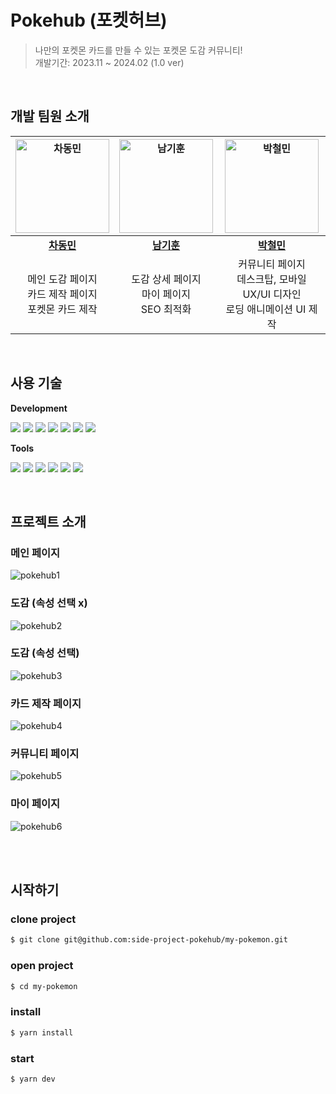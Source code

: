 # Pokehub (포켓허브)

> 나만의 포켓몬 카드를 만들 수 있는 포켓몬 도감 커뮤니티!<br/>
> 개발기간: 2023.11 ~ 2024.02 (1.0 ver)<br/>
<!-- > 배포 주소: [포켓허브](주소입력) <br/> -->
<br/>

## 개발 팀원 소개

|<a href="https://github.com/cdm1263"><img src="https://avatars.githubusercontent.com/u/122417731?v=4" width=150px alt="차동민" />|<a href="https://github.com/BearHumanS"><img src="https://avatars.githubusercontent.com/u/115094069?v=4" width=150px alt="남기훈" />|<a href="https://github.com/DICEPT"><img src="https://avatars.githubusercontent.com/u/106785596?v=4" width=150px alt="박철민" />|
|:---------------------------------------------------------------------------------------------------------------------------------:|:---------------------------------------------------------------------------------------------------------------------------------:|:---------------------------------------------------------------------------------------------------------------------------------:|
|                                             **[차동민](https://github.com/cdm1263)**                                             |                                             **[남기훈](https://github.com/BearHumanS)**                                             |                                             **[박철민](https://github.com/DICEPT)**                                             |
|메인 도감 페이지 <br/> 카드 제작 페이지 <br/> 포켓몬 카드 제작| 도감 상세 페이지 <br/> 마이 페이지 <br/> SEO 최적화| 커뮤니티 페이지 <br/> 데스크탑, 모바일 UX/UI 디자인 <br/> 로딩 애니메이션 UI 제작 |
<br/>

## 사용 기술

**Development**

<p>
<img src="https://img.shields.io/badge/NEXT.js-000000?style=flat-square&logo=nextdotjs&logoColor=white" />
<img src="https://img.shields.io/badge/Vite-646CFF?style=flat-square&logo=Vite&logoColor=white" />
<img src="https://img.shields.io/badge/Axios-5A29E4?style=flat-square&logo=Axios&logoColor=white" />
<img src="https://img.shields.io/badge/TypeScript-3178C6?style=flat-square&logo=TypeScript&logoColor=white" />
<img src="https://img.shields.io/badge/Zustand-43B02A?style=flat-square&logo=Zustand&logoColor=white" />
<img src="https://img.shields.io/badge/Sass-CC6699?style=flat-square&logo=sass&logoColor=white" />
<img src="https://img.shields.io/badge/React Query-FF4154?style=flat-square&logo=reactquery&logoColor=white" />
<br />
</p>

**Tools**

<p>
<img src="https://img.shields.io/badge/NPM-CB3837?style=flat-square&logo=npm&logoColor=white"/>
<img src="https://img.shields.io/badge/Vercel-000000?style=flat-square&logo=Vercel&logoColor=white" />
<img src="https://img.shields.io/badge/VSCode-007ACC?style=flat-square&logo=Visual Studio Code&logoColor=white"/>
<img src="https://img.shields.io/badge/Git-F05032?style=flat-square&logo=git&logoColor=white"/>
<img src="https://img.shields.io/badge/Discord-5865F2?style=flat-square&logo=discord&logoColor=white" />
<img src="https://img.shields.io/badge/Figma-F24E1E?style=flat-square&logo=figma&logoColor=white" />
</p>
<br/>

## 프로젝트 소개 

### 메인 페이지
![pokehub1](https://github.com/side-project-pokehub/my-pokemon/assets/122417731/40c3bfe5-8692-400d-9003-c4b678c84d0c)
### 도감 (속성 선택 x)
![pokehub2](https://github.com/side-project-pokehub/my-pokemon/assets/122417731/8a871cd0-3c59-417e-be70-7a149a6e6a95)
### 도감 (속성 선택)
![pokehub3](https://github.com/side-project-pokehub/my-pokemon/assets/122417731/cac365ea-a20b-4341-bb9b-241ca176e6ff)
### 카드 제작 페이지
![pokehub4](https://github.com/side-project-pokehub/my-pokemon/assets/122417731/a8086332-ac0b-4ccb-a534-1c2b2b68a039)
### 커뮤니티 페이지
![pokehub5](https://github.com/side-project-pokehub/my-pokemon/assets/122417731/0a66d396-2078-4dac-92db-f3d353cc3ad0)
### 마이 페이지
![pokehub6](https://github.com/side-project-pokehub/my-pokemon/assets/122417731/d6523b78-bff4-43a6-82e2-bbd6914ef129)

<br/><br/>
## 시작하기

### clone project
```bash
$ git clone git@github.com:side-project-pokehub/my-pokemon.git
```
### open project
```bash
$ cd my-pokemon
```
### install
```bash
$ yarn install
```
### start
```bash
$ yarn dev
```
<br />
